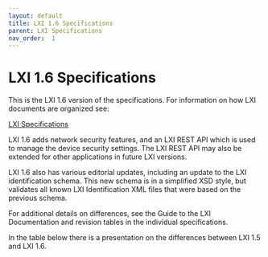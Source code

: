 ```yaml
---
layout: default
title: LXI 1.6 Specifications
parent: LXI Specifications
nav_order:  1
---
```

# LXI 1.6 Specifications

This is the LXI 1.6 version of  the specifications. For information
on how LXI documents are organized see:

   [LXI Specifications](https://public.lxistandard.org/specifications.html)
   
LXI 1.6 adds network security features, and an LXI REST API which is
used to manage the device security settings.  The LXI REST API
may also be extended for other applications in future LXI versions.

LXI 1.6 also has various editorial updates, including an update
to the LXI identification schema.  This new schema is in a simplified
XSD style, but validates all known LXI Identification XML files 
that were based on the previous schema.

For additional details on differences, see the Guide to the LXI 
Documentation and revision tables in the individual specifications.

In the table below there is a presentation on the differences between LXI 1.5 and LXI 1.6.
  
